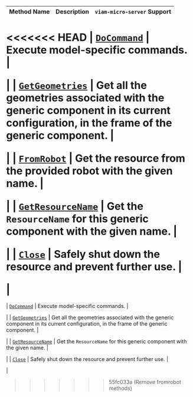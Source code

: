 <!-- prettier-ignore -->
| Method Name | Description | `viam-micro-server` Support |
| ----------- | ----------- | --------------------------- |
<<<<<<< HEAD
| [`DoCommand`](/appendix/apis/components/generic/#docommand) | Execute model-specific commands. | <p class="center-text"><i class="fas fa-check" title="yes"></i></p> |
| [`GetGeometries`](/appendix/apis/components/generic/#getgeometries) | Get all the geometries associated with the generic component in its current configuration, in the frame of the generic component. | <p class="center-text"><i class="fas fa-times" title="no"></i></p> |
| [`FromRobot`](/appendix/apis/components/generic/#fromrobot) | Get the resource from the provided robot with the given name. | <p class="center-text"><i class="fas fa-times" title="no"></i></p> |
| [`GetResourceName`](/appendix/apis/components/generic/#getresourcename) | Get the `ResourceName` for this generic component with the given name. | <p class="center-text"><i class="fas fa-times" title="no"></i></p> |
| [`Close`](/appendix/apis/components/generic/#close) | Safely shut down the resource and prevent further use. | <p class="center-text"><i class="fas fa-times" title="no"></i></p> |
=======
| [`DoCommand`](/components/generic/#docommand) | Execute model-specific commands. | <p class="center-text"><i class="fas fa-check" title="yes"></i></p> |
| [`GetGeometries`](/components/generic/#getgeometries) | Get all the geometries associated with the generic component in its current configuration, in the frame of the generic component. | <p class="center-text"><i class="fas fa-times" title="no"></i></p> |
| [`GetResourceName`](/components/generic/#getresourcename) | Get the `ResourceName` for this generic component with the given name. | <p class="center-text"><i class="fas fa-times" title="no"></i></p> |
| [`Close`](/components/generic/#close) | Safely shut down the resource and prevent further use. | <p class="center-text"><i class="fas fa-times" title="no"></i></p> |
>>>>>>> 55fc033a (Remove fromrobot methods)
